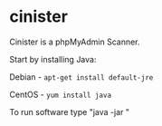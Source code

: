 # cinister

Cinister is a phpMyAdmin Scanner.

Start by installing Java:

Debian - `apt-get install default-jre`

CentOS - `yum install java`

To run software type "java -jar <file>"
